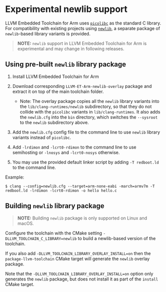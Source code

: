 # Experimental newlib support

LLVM Embedded Toolchain for Arm uses [`picolibc`](https://github.com/picolibc/picolibc)
as the standard C library. For compatibility with existing projects using
[`newlib`](https://sourceware.org/newlib/), a separate package of `newlib`-based
library variants is provided.

> **NOTE:**  `newlib` support in LLVM Embedded Toolchain for Arm is experimental
> and may change in following releases.

## Using pre-built `newlib` library package

1. Install LLVM Embedded Toolchain for Arm
1. Download corresponding `LLVM-ET-Arm-newlib-overlay` package
and extract it on top of the main toolchain folder.

    * Note: The overlay package copies all the `newlib` library variants into the
    `lib/clang-runtimes/newlib` subdirectory, so that they do not collide with
    the `picolibc` variants in `lib/clang-runtimes`.
    It also adds the `newlib.cfg` into the `bin` directory,
    which switches the `--sysroot` to the `newlib` subdirectory above. 

1. Add the `newlib.cfg` config file to the command line to use `newlib`
library variants instead of `picolibc`.
1. Add `-lrdimon` and `-lcrt0-rdimon` to the command line to use semihosting
or `-lnosys` and `-lcrt0-nosys` otherwise.
1. You may use the provided default linker script by adding `-T redboot.ld`
to the command line.

Example:
```
$ clang --config=newlib.cfg --target=arm-none-eabi -march=armv7m -T redboot.ld -lrdimon -lcrt0-rdimon -o hello hello.c
```

## Building `newlib` library package

> **NOTE:**  Building `newlib` package is only supported on Linux and macOS.

Configure the toolchain with the CMake setting
`-DLLVM_TOOLCHAIN_C_LIBRARY=newlib` to build a newlib-based version of
the toolchain.

If you also add `-DLLVM_TOOLCHAIN_LIBRARY_OVERLAY_INSTALL=on` then the
`package-llvm-toolchain` CMake target will generate the `newlib`
overlay package.

Note that the `-DLLVM_TOOLCHAIN_LIBRARY_OVERLAY_INSTALL=on` option
only generates the `newlib` package, but does not install it as part
of the `install` CMake target.